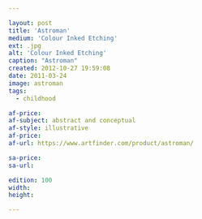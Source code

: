 ```yaml
---

layout: post
title: 'Astroman'
medium: 'Colour Inked Etching'
ext: .jpg
alt: 'Colour Inked Etching'
caption: "Astroman"
created: 2012-10-27 19:59:08
date: 2011-03-24
image: astroman
tags:
  - childhood

af-price:
af-subject: abstract and conceptual
af-style: illustrative
af-price:
af-url: https://www.artfinder.com/product/astroman/

sa-price:
sa-url:

edition: 100
width:
height:

---
```

